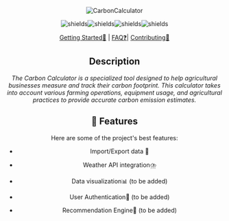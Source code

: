 <div align="center">

![CarbonCalculator](https://socialify.git.ci/Luis-Rosario-Alers/CarbonCalculator/image?description=1&font=Inter&logo=https%3A%2F%2Fi.pinimg.com%2Foriginals%2F4c%2F1b%2F31%2F4c1b319027c050c1fd247c860ef2e578.png&name=1&pattern=Plus&theme=Light)

<p align="center"><img src="https://img.shields.io/github/stars/Luis-Rosario-Alers/CarbonCalculator" alt="shields"><img src="https://img.shields.io/github/contributors/Luis-Rosario-Alers/CarbonCalculator" alt="shields"><img src="https://img.shields.io/github/issues/Luis-Rosario-Alers/CarbonCalculator" alt="shields"><img src="https://img.shields.io/github/license/Luis-Rosario-Alers/CarbonCalculator" alt="shields"></p>

[Getting Started👋](docs/GETTING_STARTED.md) | [FAQ❓](FAQ.md)| [Contributing🤝](CONTRIBUTORS.md)

## **Description**

*The Carbon Calculator is a specialized tool designed to help agricultural businesses measure and track their carbon footprint. This calculator takes into account various farming operations, equipment usage, and agricultural practices to provide accurate carbon emission estimates.*

<h2>🧐 Features</h2>

Here are some of the project's best features:

* Import/Export data 📄

* Weather API integration⛈️

* Data visualization📊 (to be added)

* User Authentication👤 (to be added)

* Recommendation Engine🤖 (to be added)
